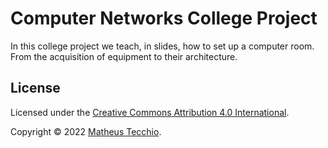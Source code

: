 # Computer Networks College Project
In this college project we teach, in slides, how to set up a computer room. From the acquisition of equipment to their architecture.

## License

Licensed under the [Creative Commons Attribution 4.0 International](./LICENSE).

Copyright © 2022 [Matheus Tecchio](https://github.com/matheustecchio).
